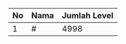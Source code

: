 | No | Nama            | Jumlah Level |
|----|-----------------|--------------|
| 1  | #    |    4998        |
